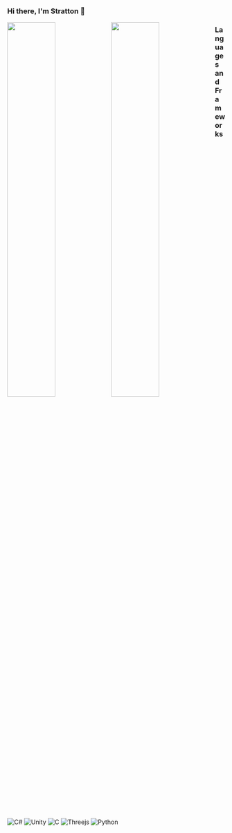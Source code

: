 ### Hi there, I'm Stratton 👋

<img align="left" width="47%" src="https://github-readme-stats.vercel.app/api?username=szbrooks2017&show_icons=true&theme=merko" />
<img align="left" width="47%" src="https://github-readme-stats.vercel.app/api/top-langs/?username=szbrooks2017&langs_count=6&layout=compact&title_color=abd200&text_color=68b587&bg_color=0a0f0b" />

### Languages and Frameworks
![C#](https://img.shields.io/badge/c%23-%23239120.svg?style=for-the-badge&logo=c-sharp&logoColor=white)
![Unity](https://img.shields.io/badge/unity-%23000000.svg?style=for-the-badge&logo=unity&logoColor=white)
![C](https://img.shields.io/badge/c-%2300599C.svg?style=for-the-badge&logo=c&logoColor=white)
![Threejs](https://img.shields.io/badge/threejs-black?style=for-the-badge&logo=three.js&logoColor=white)
![Python](https://img.shields.io/badge/python-3670A0?style=for-the-badge&logo=python&logoColor=ffdd54)
